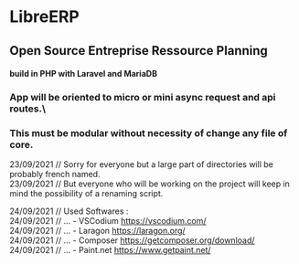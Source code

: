 # LibreERP
## Open Source Entreprise Ressource Planning
#### build in PHP with Laravel and MariaDB

### App will be oriented to micro or mini async request and api routes.\
### This must be modular without necessity of change any file of core.

23/09/2021 // Sorry for everyone but a large part of directories will be probably french named.\
23/09/2021 // But everyone who will be working on the project will keep in mind the possibility of a renaming script.

24/09/2021 // Used Softwares :\
24/09/2021 // ... - VSCodium https://vscodium.com/ \
24/09/2021 // ... - Laragon https://laragon.org/ \
24/09/2021 // ... - Composer https://getcomposer.org/download/ \
24/09/2021 // ... - Paint.net https://www.getpaint.net/

